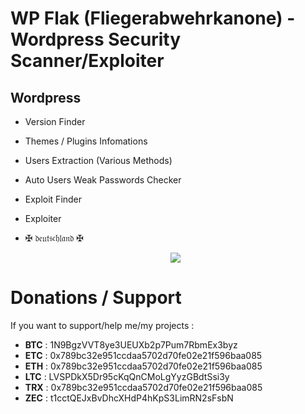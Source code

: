 # WP Flak (Fliegerabwehrkanone) - Wordpress Security Scanner/Exploiter

## Wordpress
- Version Finder
- Themes / Plugins Infomations
- Users Extraction (Various Methods)
- Auto Users Weak Passwords Checker
- Exploit Finder
- Exploiter

- ✠ 𝔡𝔢𝔲𝔱𝔰𝔠𝔥𝔩𝔞𝔫𝔡 ✠

     <p align="center"><img src="https://upload.wikimedia.org/wikipedia/commons/e/e7/Bundesarchiv_Bild_101I-635-4000-24%2C_Deutschland%2C_Flakturm_mit_Vierlingsflak.jpg" /></p>
     
     
# Donations / Support
If you want to support/help me/my projects :

- **BTC** : 1N9BgzVVT8ye3UEUXb2p7Pum7RbmEx3byz
- **ETC** : 0x789bc32e951ccdaa5702d70fe02e21f596baa085
- **ETH** : 0x789bc32e951ccdaa5702d70fe02e21f596baa085
- **LTC** : LVSPDkX5Dr95cKqQnCMoLgYyzGBdtSsi3y
- **TRX** : 0x789bc32e951ccdaa5702d70fe02e21f596baa085
- **ZEC** : t1cctQEJxBvDhcXHdP4hKpS3LimRN2sFsbN
